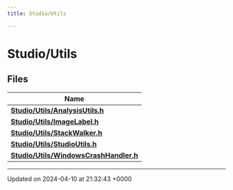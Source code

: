 ```yaml
---
title: Studio/Utils

---
```


# Studio/Utils



## Files

| Name           |
| -------------- |
| **[Studio/Utils/AnalysisUtils.h](../Files/AnalysisUtils_8h.md#file-analysisutils.h)**  |
| **[Studio/Utils/ImageLabel.h](../Files/ImageLabel_8h.md#file-imagelabel.h)**  |
| **[Studio/Utils/StackWalker.h](../Files/StackWalker_8h.md#file-stackwalker.h)**  |
| **[Studio/Utils/StudioUtils.h](../Files/StudioUtils_8h.md#file-studioutils.h)**  |
| **[Studio/Utils/WindowsCrashHandler.h](../Files/WindowsCrashHandler_8h.md#file-windowscrashhandler.h)**  |






-------------------------------

Updated on 2024-04-10 at 21:32:43 +0000
